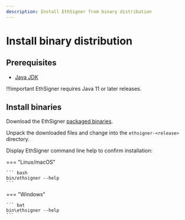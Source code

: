 ```yaml
---
description: Install EthSigner from binary distribution
---
```


# Install binary distribution

## Prerequisites

* [Java JDK](http://www.oracle.com/technetwork/java/javase/downloads/index.html)

!!!important
    EthSigner requires Java 11 or later releases.

## Install binaries

Download the EthSigner [packaged binaries](https://bintray.com/consensys/pegasys-repo/ethsigner/_latestVersion#files).

Unpack the downloaded files and change into the `ethsigner-<release>` directory.

Display EthSigner command line help to confirm installation:

=== "Linux/macOS"

    ``` bash
    bin/ethsigner --help
    ```

=== "Windows"

    ``` bat
    bin\ethsigner --help
    ```
